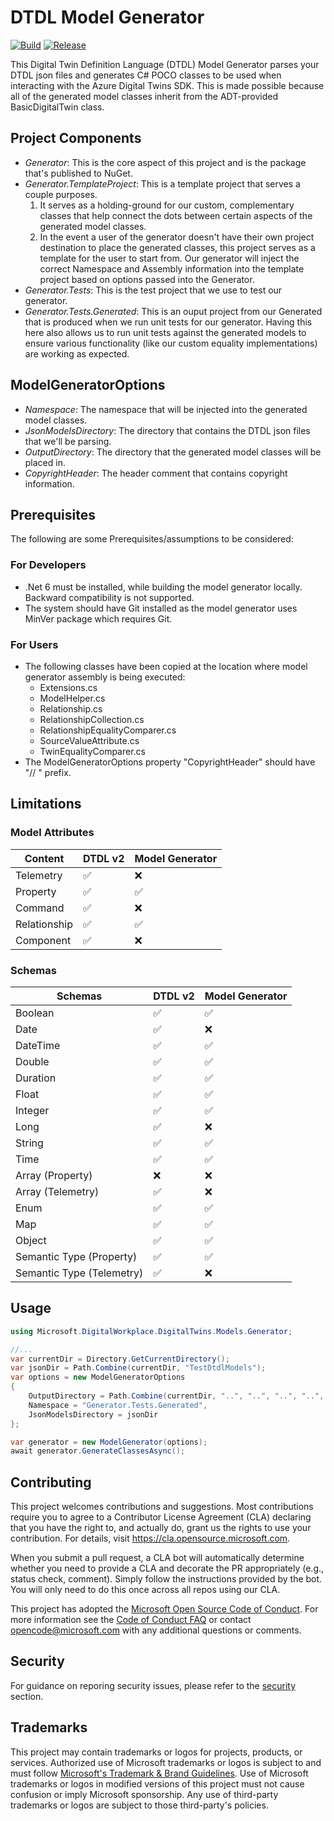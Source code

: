 # DTDL Model Generator

[![Build](https://github.com/microsoft/dtdl-model-generator/actions/workflows/build.yml/badge.svg)](https://github.com/microsoft/dtdl-model-generator/actions/workflows/build.yml) [![Release](https://github.com/microsoft/dtdl-model-generator/actions/workflows/release.yml/badge.svg)](https://github.com/microsoft/dtdl-model-generator/actions/workflows/release.yml)

This Digital Twin Definition Language (DTDL) Model Generator parses your DTDL json files and generates C# POCO classes to be used when interacting with the Azure Digital Twins SDK. This is made possible because all of the generated model classes inherit from the ADT-provided BasicDigitalTwin class.

## Project Components

- *Generator*: This is the core aspect of this project and is the package that's published to NuGet.
- *Generator.TemplateProject*: This is a template project that serves a couple purposes.
    1. It serves as a holding-ground for our custom, complementary classes that help connect the dots between certain aspects of the generated model classes.
    2. In the event a user of the generator doesn't have their own project destination to place the generated classes, this project serves as a template for the user to start from. Our generator will inject the correct Namespace and Assembly information into the template project based on options passed into the Generator.
- *Generator.Tests*: This is the test project that we use to test our generator.
- *Generator.Tests.Generated*: This is an ouput project from our Generated that is produced when we run unit tests for our generator. Having this here also allows us to run unit tests against the generated models to ensure various functionality (like our custom equality implementations) are working as expected.

## ModelGeneratorOptions

- *Namespace*: The namespace that will be injected into the generated model classes.
- *JsonModelsDirectory*: The directory that contains the DTDL json files that we'll be parsing.
- *OutputDirectory*: The directory that the generated model classes will be placed in.
- *CopyrightHeader*: The header comment that contains copyright information.

## Prerequisites
The following are some Prerequisites/assumptions to be considered:

### For Developers
- .Net 6 must be installed, while building the model generator locally. Backward compatibility is not supported.
- The system should have Git installed as the model generator uses MinVer package which requires Git.

### For Users
- The following classes have been copied at the location where model generator assembly is being executed:
  - Extensions.cs
  - ModelHelper.cs
  - Relationship.cs
  - RelationshipCollection.cs
  - RelationshipEqualityComparer.cs
  - SourceValueAttribute.cs
  - TwinEqualityComparer.cs
- The ModelGeneratorOptions property "CopyrightHeader" should have "// " prefix.

## Limitations

### Model Attributes

| Content | DTDL v2 | Model Generator |
| ---------------- | ------- | --------------- |
| Telemetry | :white_check_mark: | :x: |
| Property  | :white_check_mark: | :white_check_mark: |
| Command | :white_check_mark: | :x: |
| Relationship | :white_check_mark: | :white_check_mark: |
| Component | :white_check_mark: | :x: |


### Schemas

| Schemas | DTDL v2 | Model Generator |
| ------- | ------- | --------------- |
| Boolean | :white_check_mark: | :white_check_mark: |
| Date | :white_check_mark: | :x: |
| DateTime | :white_check_mark: | :white_check_mark: |
| Double | :white_check_mark: | :white_check_mark: |
| Duration | :white_check_mark: | :white_check_mark: |
| Float | :white_check_mark: | :white_check_mark: |
| Integer | :white_check_mark: | :white_check_mark: |
| Long | :white_check_mark: | :x: |
| String | :white_check_mark: | :white_check_mark: |
| Time | :white_check_mark: | :white_check_mark: |
| Array (Property) | :x: | :x: |
| Array (Telemetry) | :white_check_mark: | :x: |
| Enum | :white_check_mark: | :white_check_mark: |
| Map | :white_check_mark: | :white_check_mark: |
| Object | :white_check_mark: | :white_check_mark: |
| Semantic Type (Property) | :white_check_mark: | :white_check_mark: |
| Semantic Type (Telemetry) | :white_check_mark: | :x: |


## Usage

``` csharp
using Microsoft.DigitalWorkplace.DigitalTwins.Models.Generator;

//...
var currentDir = Directory.GetCurrentDirectory();
var jsonDir = Path.Combine(currentDir, "TestDtdlModels");
var options = new ModelGeneratorOptions
{
    OutputDirectory = Path.Combine(currentDir, "..", "..", "..", "..", "Generator.Tests.Generated"),
    Namespace = "Generator.Tests.Generated",
    JsonModelsDirectory = jsonDir
};

var generator = new ModelGenerator(options);
await generator.GenerateClassesAsync();
```

## Contributing

This project welcomes contributions and suggestions.  Most contributions require you to agree to a
Contributor License Agreement (CLA) declaring that you have the right to, and actually do, grant us
the rights to use your contribution. For details, visit https://cla.opensource.microsoft.com.

When you submit a pull request, a CLA bot will automatically determine whether you need to provide
a CLA and decorate the PR appropriately (e.g., status check, comment). Simply follow the instructions
provided by the bot. You will only need to do this once across all repos using our CLA.

This project has adopted the [Microsoft Open Source Code of Conduct](https://opensource.microsoft.com/codeofconduct/).
For more information see the [Code of Conduct FAQ](https://opensource.microsoft.com/codeofconduct/faq/) or
contact [opencode@microsoft.com](mailto:opencode@microsoft.com) with any additional questions or comments.

## Security

For guidance on reporing security issues, please refer to the [security](SECURITY.md) section.

## Trademarks

This project may contain trademarks or logos for projects, products, or services. Authorized use of Microsoft trademarks or logos is subject to and must follow [Microsoft's Trademark & Brand Guidelines](https://www.microsoft.com/en-us/legal/intellectualproperty/trademarks/usage/general).
Use of Microsoft trademarks or logos in modified versions of this project must not cause confusion or imply Microsoft sponsorship.
Any use of third-party trademarks or logos are subject to those third-party's policies.

